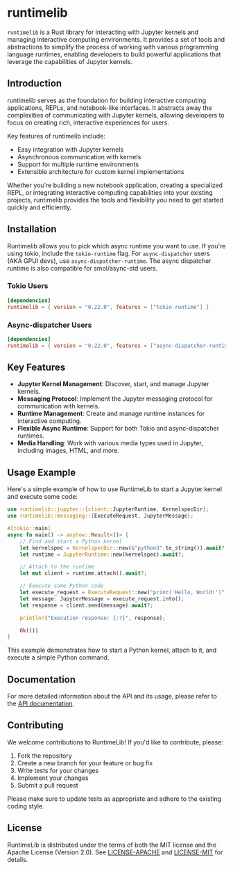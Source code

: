 # runtimelib

`runtimelib` is a Rust library for interacting with Jupyter kernels and managing interactive computing environments. It provides a set of tools and abstractions to simplify the process of working with various programming language runtimes, enabling developers to build powerful applications that leverage the capabilities of Jupyter kernels.

## Introduction

runtimelib serves as the foundation for building interactive computing applications, REPLs, and notebook-like interfaces. It abstracts away the complexities of communicating with Jupyter kernels, allowing developers to focus on creating rich, interactive experiences for users.

Key features of runtimelib include:

- Easy integration with Jupyter kernels
- Asynchronous communication with kernels
- Support for multiple runtime environments
- Extensible architecture for custom kernel implementations

Whether you're building a new notebook application, creating a specialized REPL, or integrating interactive computing capabilities into your existing projects, runtimelib provides the tools and flexibility you need to get started quickly and efficiently.


## Installation

Runtimelib allows you to pick which async runtime you want to use. If you're using tokio, include the `tokio-runtime` flag. For `async-dispatcher` users (AKA GPUI devs), use `async-dispatcher-runtime`. The async dispatcher runtime is also compatible for smol/async-std users.

### Tokio Users

```toml
[dependencies]
runtimelib = { version = "0.22.0", features = ["tokio-runtime"] }
```

### Async-dispatcher Users

```toml
[dependencies]
runtimelib = { version = "0.22.0", features = ["async-dispatcher-runtime"] }
```

## Key Features

- **Jupyter Kernel Management**: Discover, start, and manage Jupyter kernels.
- **Messaging Protocol**: Implement the Jupyter messaging protocol for communication with kernels.
- **Runtime Management**: Create and manage runtime instances for interactive computing.
- **Flexible Async Runtime**: Support for both Tokio and async-dispatcher runtimes.
- **Media Handling**: Work with various media types used in Jupyter, including images, HTML, and more.

## Usage Example

Here's a simple example of how to use RuntimeLib to start a Jupyter kernel and execute some code:

```rust
use runtimelib::jupyter::{client::JupyterRuntime, KernelspecDir};
use runtimelib::messaging::{ExecuteRequest, JupyterMessage};

#[tokio::main]
async fn main() -> anyhow::Result<()> {
    // Find and start a Python kernel
    let kernelspec = KernelspecDir::new(&"python3".to_string()).await?;
    let runtime = JupyterRuntime::new(kernelspec).await?;

    // Attach to the runtime
    let mut client = runtime.attach().await?;

    // Execute some Python code
    let execute_request = ExecuteRequest::new("print('Hello, World!')".to_string());
    let message: JupyterMessage = execute_request.into();
    let response = client.send(message).await?;

    println!("Execution response: {:?}", response);

    Ok(())
}
```

This example demonstrates how to start a Python kernel, attach to it, and execute a simple Python command.

## Documentation

For more detailed information about the API and its usage, please refer to the [API documentation](https://docs.rs/runtimelib).

## Contributing

We welcome contributions to RuntimeLib! If you'd like to contribute, please:

1. Fork the repository
2. Create a new branch for your feature or bug fix
3. Write tests for your changes
4. Implement your changes
5. Submit a pull request

Please make sure to update tests as appropriate and adhere to the existing coding style.

## License

RuntimeLib is distributed under the terms of both the MIT license and the Apache License (Version 2.0). See [LICENSE-APACHE](LICENSE-APACHE) and [LICENSE-MIT](LICENSE-MIT) for details.
